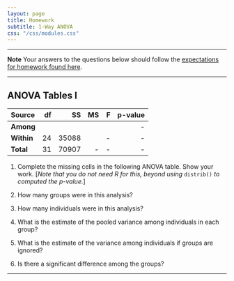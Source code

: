 ```yaml
---
layout: page
title: Homework
subtitle: 1-Way ANOVA
css: "/css/modules.css"
---
```


----

<div class="alert alert-warning">
  <strong>Note</strong> Your answers to the questions below should follow the <a href="../../resources/hwformat" target="_blank">expectations for homework found here</a>.
</div>

----

## ANOVA Tables I

Source     | df | SS | MS | F  | p-value
:----------|---:|---:|---:|---:|--------:
**Among**  |    |    |    |    | -
**Within** | 24 | 35088 |    | - | -
**Total**  | 31 | 70907 | - | - | -

1. Complete the missing cells in the following ANOVA table. Show your work. [*Note that you do not need R for this, beyond using* `distrib()` *to computed the p-value.*]

1. How many groups were in this analysis?
1. How many individuals were in this analysis?
1. What is the estimate of the pooled variance among individuals in each group?
1. What is the estimate of the variance among individuals if groups are ignored?
1. Is there a significant difference among the groups?

----
